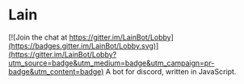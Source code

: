 # Lain

[![Join the chat at https://gitter.im/LainBot/Lobby](https://badges.gitter.im/LainBot/Lobby.svg)](https://gitter.im/LainBot/Lobby?utm_source=badge&utm_medium=badge&utm_campaign=pr-badge&utm_content=badge)
A bot for discord, written in JavaScript.
